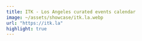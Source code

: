 ```yaml
---
title: ITK - Los Angeles curated events calendar
image: ~/assets/showcase/itk.la.webp
url: "https://itk.la"
highlight: true
---
```

